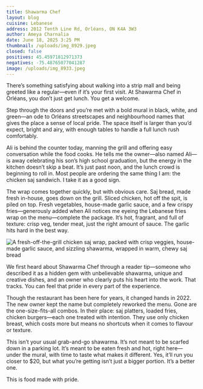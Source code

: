 ```yaml
---
title: Shawarma Chef
layout: blog
cuisine: Lebanese
address: 2012 Tenth Line Rd, Orléans, ON K4A 3W3
author: Ameya Charnalia
date: June 18, 2025 3:25 PM
thumbnail: /uploads/img_8929.jpeg
closed: false
positives: 45.45971812971373
negatives: -75.48765077041287
image: /uploads/img_8933.jpeg
---
```

There’s something satisfying about walking into a strip mall and being greeted like a regular—even if it’s your first visit. At Shawarma Chef in Orléans, you don’t just get lunch. You get a welcome.

Step through the doors and you’re met with a bold mural in black, white, and green—an ode to Orléans streetscapes and neighbourhood names that gives the place a sense of local pride. The space itself is larger than you’d expect, bright and airy, with enough tables to handle a full lunch rush comfortably.

Ali is behind the counter today, manning the grill and offering easy conversation while the food cooks. He tells me the owner—also named Ali—is away celebrating his son’s high school graduation, but the energy in the kitchen doesn’t skip a beat. It’s just past noon, and the lunch crowd is beginning to roll in. Most people are ordering the same thing I am: the chicken saj sandwich. I take it as a good sign.

The wrap comes together quickly, but with obvious care. Saj bread, made fresh in-house, goes down on the grill. Sliced chicken, hot off the spit, is piled on top. Fresh vegetables, house-made garlic sauce, and a few crispy fries—generously added when Ali notices me eyeing the Lebanese fries wrap on the menu—complete the package. It’s hot, fragrant, and full of texture: crisp veg, tender meat, just the right amount of sauce. The garlic hits hard in the best way.

![A fresh-off-the-grill chicken saj wrap, packed with crisp veggies, house-made garlic sauce, and sizzling shawarma, wrapped in warm, chewy saj bread](/uploads/img_8929.jpeg "Shawarma Chef chicken saj wrap")

We first heard about Shawarma Chef through a reader tip—someone who described it as a hidden gem with unbelievable shawarma, unique and creative dishes, and an owner who clearly puts his heart into the work. That tracks. You can feel that pride in every part of the experience.

Though the restaurant has been here for years, it changed hands in 2022. The new owner kept the name but completely reworked the menu. Gone are the one-size-fits-all combos. In their place: saj platters, loaded fries, chicken burgers—each one treated with intention. They use only chicken breast, which costs more but means no shortcuts when it comes to flavour or texture.

This isn’t your usual grab-and-go shawarma. It’s not meant to be scarfed down in a parking lot. It’s meant to be eaten fresh and hot, right here—under the mural, with time to taste what makes it different. Yes, it’ll run you closer to $20, but what you’re getting isn’t just a bigger portion. It’s a better one.

This is food made with pride.